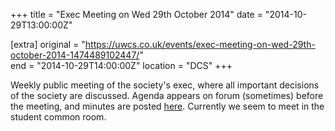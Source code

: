 +++
title = "Exec Meeting on Wed 29th October 2014"
date = "2014-10-29T13:00:00Z"

[extra]
original = "https://uwcs.co.uk/events/exec-meeting-on-wed-29th-october-2014-1474489102447/"    
end = "2014-10-29T14:00:00Z"
location = "DCS"
+++

Weekly public meeting of the society's exec, where all important decisions of the society are discussed. Agenda appears on forum (sometimes) before the meeting, and minutes are posted [here](https://uwcs.co.uk/minutes/1/). Currently we seem to meet in the student common room.

